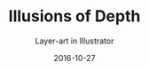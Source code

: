---
title: "Illusions of Depth"
subtitle: "Layer-art in Illustrator"
desc: "In this class we’re going to learn how to get going with layer-art and adding depth to your artworks in Adobe Illustrator."
external_url: https://ttkb.me/layer-art
date: "2016-10-27"
image: "img/illusions-of-depth.png"
background_color: "#1b0530"
categories: ['Illustration', 'Graphic Design']
tags: ['Illustrator', 'Vectors', '3D', 'Layer Art']
---